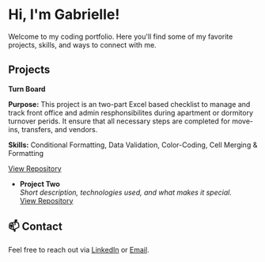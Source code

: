 #  Hi, I'm Gabrielle!

Welcome to my coding portfolio. Here you'll find some of my favorite projects, skills, and ways to connect with me.

##  Projects


 **Turn Board**

  
**Purpose:**  This project is an two-part Excel based checklist to manage and track front office and admin resphonsibilites during apartment or dormitory turnover perids. It ensure     that  all necessary steps are completed for move-ins, transfers, and vendors.
 
**Skills:** Conditional Formatting, Data Validation, Color-Coding, Cell Merging & Formatting 
  
  [View Repository](https://github.com/gabriellejrealestate-spec/turn-board-2025-2026)

- **Project Two**  
  *Short description, technologies used, and what makes it special.*  
  [View Repository](link-to-repo)

## 📫 Contact

Feel free to reach out via [LinkedIn](https://www.linkedin.com/in/gabrielle-johnson-1421492a2/) or [Email](mailto:Gabriellejohnson508@icloud.com).
